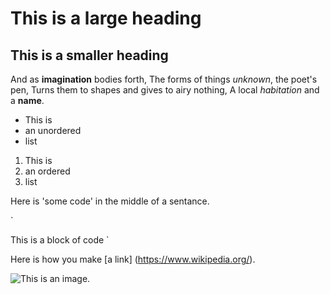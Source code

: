 # This is a large heading

## This is a smaller heading

And as **imagination** bodies forth,
The forms of things *unknown*, the poet's pen,
Turns them to shapes and gives to airy nothing,
A local *habitation* and a **name**.

- This is
- an unordered 
- list

1. This is
2. an ordered
3. list

Here is 'some code' in the middle of a sentance.

`

This is 
a block 
of code
`

Here is how you make [a link] (https://www.wikipedia.org/).

![This is an image.](https://github.com/yihui/xaringan/releases/download/v0.0.2/karl-moustache.jpg)
